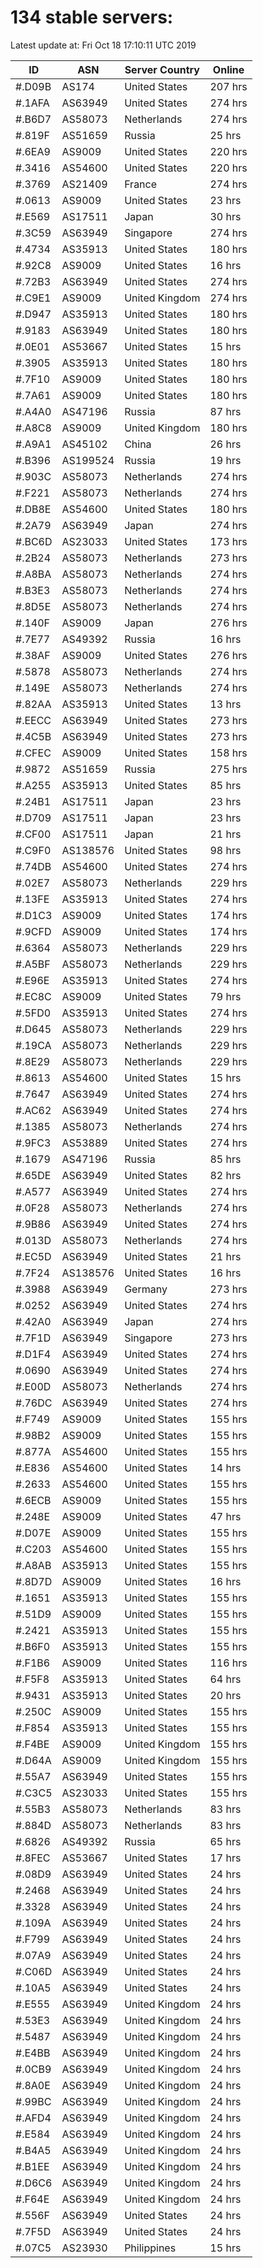 # 134 stable servers:

Latest update at: Fri Oct 18 17:10:11 UTC 2019

| ID | ASN | Server Country | Online |
| -- | --- | -------------- | ------ |
| #.D09B | AS174 | United States | 207 hrs |
| #.1AFA | AS63949 | United States | 274 hrs |
| #.B6D7 | AS58073 | Netherlands | 274 hrs |
| #.819F | AS51659 | Russia | 25 hrs |
| #.6EA9 | AS9009 | United States | 220 hrs |
| #.3416 | AS54600 | United States | 220 hrs |
| #.3769 | AS21409 | France | 274 hrs |
| #.0613 | AS9009 | United States | 23 hrs |
| #.E569 | AS17511 | Japan | 30 hrs |
| #.3C59 | AS63949 | Singapore | 274 hrs |
| #.4734 | AS35913 | United States | 180 hrs |
| #.92C8 | AS9009 | United States | 16 hrs |
| #.72B3 | AS63949 | United States | 274 hrs |
| #.C9E1 | AS9009 | United Kingdom | 274 hrs |
| #.D947 | AS35913 | United States | 180 hrs |
| #.9183 | AS63949 | United States | 180 hrs |
| #.0E01 | AS53667 | United States | 15 hrs |
| #.3905 | AS35913 | United States | 180 hrs |
| #.7F10 | AS9009 | United States | 180 hrs |
| #.7A61 | AS9009 | United States | 180 hrs |
| #.A4A0 | AS47196 | Russia | 87 hrs |
| #.A8C8 | AS9009 | United Kingdom | 180 hrs |
| #.A9A1 | AS45102 | China | 26 hrs |
| #.B396 | AS199524 | Russia | 19 hrs |
| #.903C | AS58073 | Netherlands | 274 hrs |
| #.F221 | AS58073 | Netherlands | 274 hrs |
| #.DB8E | AS54600 | United States | 180 hrs |
| #.2A79 | AS63949 | Japan | 274 hrs |
| #.BC6D | AS23033 | United States | 173 hrs |
| #.2B24 | AS58073 | Netherlands | 273 hrs |
| #.A8BA | AS58073 | Netherlands | 274 hrs |
| #.B3E3 | AS58073 | Netherlands | 274 hrs |
| #.8D5E | AS58073 | Netherlands | 274 hrs |
| #.140F | AS9009 | Japan | 276 hrs |
| #.7E77 | AS49392 | Russia | 16 hrs |
| #.38AF | AS9009 | United States | 276 hrs |
| #.5878 | AS58073 | Netherlands | 274 hrs |
| #.149E | AS58073 | Netherlands | 274 hrs |
| #.82AA | AS35913 | United States | 13 hrs |
| #.EECC | AS63949 | United States | 273 hrs |
| #.4C5B | AS63949 | United States | 273 hrs |
| #.CFEC | AS9009 | United States | 158 hrs |
| #.9872 | AS51659 | Russia | 275 hrs |
| #.A255 | AS35913 | United States | 85 hrs |
| #.24B1 | AS17511 | Japan | 23 hrs |
| #.D709 | AS17511 | Japan | 23 hrs |
| #.CF00 | AS17511 | Japan | 21 hrs |
| #.C9F0 | AS138576 | United States | 98 hrs |
| #.74DB | AS54600 | United States | 274 hrs |
| #.02E7 | AS58073 | Netherlands | 229 hrs |
| #.13FE | AS35913 | United States | 274 hrs |
| #.D1C3 | AS9009 | United States | 174 hrs |
| #.9CFD | AS9009 | United States | 174 hrs |
| #.6364 | AS58073 | Netherlands | 229 hrs |
| #.A5BF | AS58073 | Netherlands | 229 hrs |
| #.E96E | AS35913 | United States | 274 hrs |
| #.EC8C | AS9009 | United States | 79 hrs |
| #.5FD0 | AS35913 | United States | 274 hrs |
| #.D645 | AS58073 | Netherlands | 229 hrs |
| #.19CA | AS58073 | Netherlands | 229 hrs |
| #.8E29 | AS58073 | Netherlands | 229 hrs |
| #.8613 | AS54600 | United States | 15 hrs |
| #.7647 | AS63949 | United States | 274 hrs |
| #.AC62 | AS63949 | United States | 274 hrs |
| #.1385 | AS58073 | Netherlands | 274 hrs |
| #.9FC3 | AS53889 | United States | 274 hrs |
| #.1679 | AS47196 | Russia | 85 hrs |
| #.65DE | AS63949 | United States | 82 hrs |
| #.A577 | AS63949 | United States | 274 hrs |
| #.0F28 | AS58073 | Netherlands | 274 hrs |
| #.9B86 | AS63949 | United States | 274 hrs |
| #.013D | AS58073 | Netherlands | 274 hrs |
| #.EC5D | AS63949 | United States | 21 hrs |
| #.7F24 | AS138576 | United States | 16 hrs |
| #.3988 | AS63949 | Germany | 273 hrs |
| #.0252 | AS63949 | United States | 274 hrs |
| #.42A0 | AS63949 | Japan | 274 hrs |
| #.7F1D | AS63949 | Singapore | 273 hrs |
| #.D1F4 | AS63949 | United States | 274 hrs |
| #.0690 | AS63949 | United States | 274 hrs |
| #.E00D | AS58073 | Netherlands | 274 hrs |
| #.76DC | AS63949 | United States | 274 hrs |
| #.F749 | AS9009 | United States | 155 hrs |
| #.98B2 | AS9009 | United States | 155 hrs |
| #.877A | AS54600 | United States | 155 hrs |
| #.E836 | AS54600 | United States | 14 hrs |
| #.2633 | AS54600 | United States | 155 hrs |
| #.6ECB | AS9009 | United States | 155 hrs |
| #.248E | AS9009 | United States | 47 hrs |
| #.D07E | AS9009 | United States | 155 hrs |
| #.C203 | AS54600 | United States | 155 hrs |
| #.A8AB | AS35913 | United States | 155 hrs |
| #.8D7D | AS9009 | United States | 16 hrs |
| #.1651 | AS35913 | United States | 155 hrs |
| #.51D9 | AS9009 | United States | 155 hrs |
| #.2421 | AS35913 | United States | 155 hrs |
| #.B6F0 | AS35913 | United States | 155 hrs |
| #.F1B6 | AS9009 | United States | 116 hrs |
| #.F5F8 | AS35913 | United States | 64 hrs |
| #.9431 | AS35913 | United States | 20 hrs |
| #.250C | AS9009 | United States | 155 hrs |
| #.F854 | AS35913 | United States | 155 hrs |
| #.F4BE | AS9009 | United Kingdom | 155 hrs |
| #.D64A | AS9009 | United Kingdom | 155 hrs |
| #.55A7 | AS63949 | United States | 155 hrs |
| #.C3C5 | AS23033 | United States | 155 hrs |
| #.55B3 | AS58073 | Netherlands | 83 hrs |
| #.884D | AS58073 | Netherlands | 83 hrs |
| #.6826 | AS49392 | Russia | 65 hrs |
| #.8FEC | AS53667 | United States | 17 hrs |
| #.08D9 | AS63949 | United States | 24 hrs |
| #.2468 | AS63949 | United States | 24 hrs |
| #.3328 | AS63949 | United States | 24 hrs |
| #.109A | AS63949 | United States | 24 hrs |
| #.F799 | AS63949 | United States | 24 hrs |
| #.07A9 | AS63949 | United States | 24 hrs |
| #.C06D | AS63949 | United States | 24 hrs |
| #.10A5 | AS63949 | United States | 24 hrs |
| #.E555 | AS63949 | United Kingdom | 24 hrs |
| #.53E3 | AS63949 | United Kingdom | 24 hrs |
| #.5487 | AS63949 | United Kingdom | 24 hrs |
| #.E4BB | AS63949 | United Kingdom | 24 hrs |
| #.0CB9 | AS63949 | United Kingdom | 24 hrs |
| #.8A0E | AS63949 | United Kingdom | 24 hrs |
| #.99BC | AS63949 | United Kingdom | 24 hrs |
| #.AFD4 | AS63949 | United Kingdom | 24 hrs |
| #.E584 | AS63949 | United Kingdom | 24 hrs |
| #.B4A5 | AS63949 | United Kingdom | 24 hrs |
| #.B1EE | AS63949 | United Kingdom | 24 hrs |
| #.D6C6 | AS63949 | United Kingdom | 24 hrs |
| #.F64E | AS63949 | United Kingdom | 24 hrs |
| #.556F | AS63949 | United States | 24 hrs |
| #.7F5D | AS63949 | United States | 24 hrs |
| #.07C5 | AS23930 | Philippines | 15 hrs |


